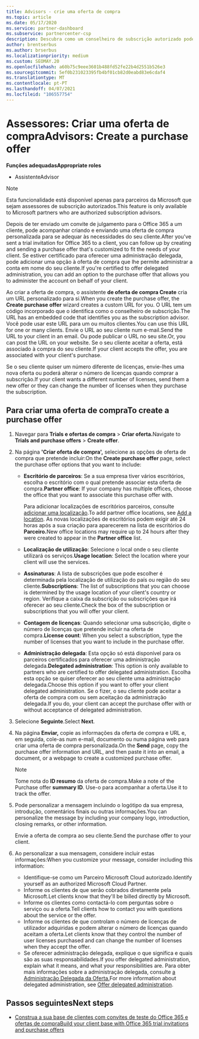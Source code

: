 ```yaml
---
title: Advisors - crie uma oferta de compra
ms.topic: article
ms.date: 05/17/2020
ms.service: partner-dashboard
ms.subservice: partnercenter-csp
description: Descubra como um conselheiro de subscrição autorizado pode usar o Partner Center para criar uma oferta de compra e URL personalizado para incluir nos convites de teste do Office 365.
author: brentserbus
ms.author: brserbus
ms.localizationpriority: medium
ms.custom: SEOMAY.20
ms.openlocfilehash: a60b75c9eee3601b488fd52fe22b4d2551b526e3
ms.sourcegitcommit: 5ef0b231023395fb4bf01cb82d0eabd83e6cdaf4
ms.translationtype: MT
ms.contentlocale: pt-PT
ms.lasthandoff: 04/07/2021
ms.locfileid: "106557754"
---
```

# <a name="advisors-create-a-purchase-offer"></a><span data-ttu-id="86c2c-103">Assessores: Criar uma oferta de compra</span><span class="sxs-lookup"><span data-stu-id="86c2c-103">Advisors: Create a purchase offer</span></span>

 
<span data-ttu-id="86c2c-104">**Funções adequadas**</span><span class="sxs-lookup"><span data-stu-id="86c2c-104">**Appropriate roles**</span></span>

- <span data-ttu-id="86c2c-105">Assistente</span><span class="sxs-lookup"><span data-stu-id="86c2c-105">Advisor</span></span>


> [!NOTE]
> <span data-ttu-id="86c2c-106">Esta funcionalidade está disponível apenas para parceiros da Microsoft que sejam assessores de subscrição autorizados.</span><span class="sxs-lookup"><span data-stu-id="86c2c-106">This feature is only available to Microsoft partners who are authorized subscription advisors.</span></span>

<span data-ttu-id="86c2c-107">Depois de ter enviado um convite de julgamento para o Office 365 a um cliente, pode acompanhar criando e enviando uma oferta de compra personalizada para se adequar às necessidades do seu cliente.</span><span class="sxs-lookup"><span data-stu-id="86c2c-107">After you've sent a trial invitation for Office 365 to a client, you can follow up by creating and sending a purchase offer that's customized to fit the needs of your client.</span></span> <span data-ttu-id="86c2c-108">Se estiver certificado para oferecer uma administração delegada, pode adicionar uma opção à oferta de compra que lhe permite administrar a conta em nome do seu cliente.</span><span class="sxs-lookup"><span data-stu-id="86c2c-108">If you're certified to offer delegated administration, you can add an option to the purchase offer that allows you to administer the account on behalf of your client.</span></span>

<span data-ttu-id="86c2c-109">Ao criar a oferta de compra, o assistente **de oferta de compra Create** cria um URL personalizado para si.</span><span class="sxs-lookup"><span data-stu-id="86c2c-109">When you create the purchase offer, the **Create purchase offer** wizard creates a custom URL for you.</span></span> <span data-ttu-id="86c2c-110">O URL tem um código incorporado que o identifica como o conselheiro de subscrição.</span><span class="sxs-lookup"><span data-stu-id="86c2c-110">The URL has an embedded code that identifies you as the subscription advisor.</span></span> <span data-ttu-id="86c2c-111">Você pode usar este URL para um ou muitos clientes.</span><span class="sxs-lookup"><span data-stu-id="86c2c-111">You can use this URL for one or many clients.</span></span> <span data-ttu-id="86c2c-112">Envie o URL ao seu cliente num e-mail.</span><span class="sxs-lookup"><span data-stu-id="86c2c-112">Send the URL to your client in an email.</span></span> <span data-ttu-id="86c2c-113">Ou pode publicar o URL no seu site.</span><span class="sxs-lookup"><span data-stu-id="86c2c-113">Or, you can post the URL on your website.</span></span> <span data-ttu-id="86c2c-114">Se o seu cliente aceitar a oferta, está associado à compra do seu cliente.</span><span class="sxs-lookup"><span data-stu-id="86c2c-114">If your client accepts the offer, you are associated with your client's purchase.</span></span>

<span data-ttu-id="86c2c-115">Se o seu cliente quiser um número diferente de licenças, envie-lhes uma nova oferta ou poderá alterar o número de licenças quando comprar a subscrição.</span><span class="sxs-lookup"><span data-stu-id="86c2c-115">If your client wants a different number of licenses, send them a new offer or they can change the number of licenses when they purchase the subscription.</span></span>

## <a name="to-create-a-purchase-offer"></a><span data-ttu-id="86c2c-116">Para criar uma oferta de compra</span><span class="sxs-lookup"><span data-stu-id="86c2c-116">To create a purchase offer</span></span>

1. <span data-ttu-id="86c2c-117">Navegar para **Trials e ofertas de compra**  >  **Criar oferta.**</span><span class="sxs-lookup"><span data-stu-id="86c2c-117">Navigate to **Trials and purchase offers** > **Create offer**.</span></span>

2. <span data-ttu-id="86c2c-118">Na página **'Criar oferta de compra',** selecione as opções de oferta de compra que pretende incluir:</span><span class="sxs-lookup"><span data-stu-id="86c2c-118">On the **Create purchase offer** page, select the purchase offer options that you want to include:</span></span>

    - <span data-ttu-id="86c2c-119">**Escritório de parceiros**: Se a sua empresa tiver vários escritórios, escolha o escritório com o qual pretende associar esta oferta de compra.</span><span class="sxs-lookup"><span data-stu-id="86c2c-119">**Partner office**: If your company has multiple offices, choose the office that you want to associate this purchase offer with.</span></span>

        <span data-ttu-id="86c2c-120">Para adicionar localizações de escritórios parceiros, consulte [adicionar uma localização](manage-locations.md).</span><span class="sxs-lookup"><span data-stu-id="86c2c-120">To add partner office locations, see [Add a location](manage-locations.md).</span></span> <span data-ttu-id="86c2c-121">As novas localizações de escritórios podem exigir até 24 horas após a sua criação para aparecerem na lista de escritórios do **Parceiro.**</span><span class="sxs-lookup"><span data-stu-id="86c2c-121">New office locations may require up to 24 hours after they were created to appear in the **Partner office** list.</span></span>

    - <span data-ttu-id="86c2c-122">**Localização de utilização**: Selecione o local onde o seu cliente utilizará os serviços.</span><span class="sxs-lookup"><span data-stu-id="86c2c-122">**Usage location**: Select the location where your client will use the services.</span></span>
    - <span data-ttu-id="86c2c-123">**Assinaturas**: A lista de subscrições que pode escolher é determinada pela localização de utilização do país ou região do seu cliente.</span><span class="sxs-lookup"><span data-stu-id="86c2c-123">**Subscriptions**: The list of subscriptions that you can choose is determined by the usage location of your client's country or region.</span></span> <span data-ttu-id="86c2c-124">Verifique a caixa da subscrição ou subscrições que irá oferecer ao seu cliente.</span><span class="sxs-lookup"><span data-stu-id="86c2c-124">Check the box of the subscription or subscriptions that you will offer your client.</span></span>
    - <span data-ttu-id="86c2c-125">**Contagem de licenças**: Quando selecionar uma subscrição, digite o número de licenças que pretende incluir na oferta de compra.</span><span class="sxs-lookup"><span data-stu-id="86c2c-125">**License count**: When you select a subscription, type the number of licenses that you want to include in the purchase offer.</span></span>
    - <span data-ttu-id="86c2c-126">**Administração delegada**: Esta opção só está disponível para os parceiros certificados para oferecer uma administração delegada.</span><span class="sxs-lookup"><span data-stu-id="86c2c-126">**Delegated administration**: This option is only available to partners who are certified to offer delegated administration.</span></span> <span data-ttu-id="86c2c-127">Escolha esta opção se quiser oferecer ao seu cliente uma administração delegada.</span><span class="sxs-lookup"><span data-stu-id="86c2c-127">Choose this option if you want to offer your client delegated administration.</span></span> <span data-ttu-id="86c2c-128">Se o fizer, o seu cliente pode aceitar a oferta de compra com ou sem aceitação da administração delegada.</span><span class="sxs-lookup"><span data-stu-id="86c2c-128">If you do, your client can accept the purchase offer with or without acceptance of delegated administration.</span></span>

3. <span data-ttu-id="86c2c-129">Selecione **Seguinte**.</span><span class="sxs-lookup"><span data-stu-id="86c2c-129">Select **Next**.</span></span>

4. <span data-ttu-id="86c2c-130">Na página **Enviar,** copie as informações da oferta de compra e URL e, em seguida, cole-as num e-mail, documento ou numa página web para criar uma oferta de compra personalizada.</span><span class="sxs-lookup"><span data-stu-id="86c2c-130">On the **Send** page, copy the purchase offer information and URL, and then paste it into an email, a document, or a webpage to create a customized purchase offer.</span></span>

    > [!NOTE]
    > <span data-ttu-id="86c2c-131">Tome nota do **ID resumo** da oferta de compra.</span><span class="sxs-lookup"><span data-stu-id="86c2c-131">Make a note of the Purchase offer **summary ID**.</span></span> <span data-ttu-id="86c2c-132">Use-o para acompanhar a oferta.</span><span class="sxs-lookup"><span data-stu-id="86c2c-132">Use it to track the offer.</span></span>

5. <span data-ttu-id="86c2c-133">Pode personalizar a mensagem incluindo o logótipo da sua empresa, introdução, comentários finais ou outras informações.</span><span class="sxs-lookup"><span data-stu-id="86c2c-133">You can personalize the message by including your company logo, introduction, closing remarks, or other information.</span></span>

    <span data-ttu-id="86c2c-134">Envie a oferta de compra ao seu cliente.</span><span class="sxs-lookup"><span data-stu-id="86c2c-134">Send the purchase offer to your client.</span></span>

6. <span data-ttu-id="86c2c-135">Ao personalizar a sua mensagem, considere incluir estas informações:</span><span class="sxs-lookup"><span data-stu-id="86c2c-135">When you customize your message, consider including this information:</span></span>

    - <span data-ttu-id="86c2c-136">Identifique-se como um Parceiro Microsoft Cloud autorizado.</span><span class="sxs-lookup"><span data-stu-id="86c2c-136">Identify yourself as an authorized Microsoft Cloud Partner.</span></span>
    - <span data-ttu-id="86c2c-137">Informe os clientes de que serão cobrados diretamente pela Microsoft.</span><span class="sxs-lookup"><span data-stu-id="86c2c-137">Let clients know that they'll be billed directly by Microsoft.</span></span>
    - <span data-ttu-id="86c2c-138">Informe os clientes como contactá-lo com perguntas sobre o serviço ou a oferta.</span><span class="sxs-lookup"><span data-stu-id="86c2c-138">Tell clients how to contact you with questions about the service or the offer.</span></span>
    - <span data-ttu-id="86c2c-139">Informe os clientes de que controlam o número de licenças de utilizador adquiridas e podem alterar o número de licenças quando aceitam a oferta.</span><span class="sxs-lookup"><span data-stu-id="86c2c-139">Let clients know that they control the number of user licenses purchased and can change the number of licenses when they accept the offer.</span></span>
    - <span data-ttu-id="86c2c-140">Se oferecer administração delegada, explique o que significa e quais são as suas responsabilidades.</span><span class="sxs-lookup"><span data-stu-id="86c2c-140">If you offer delegated administration, explain what it means, and what your responsibilities are.</span></span> <span data-ttu-id="86c2c-141">Para obter mais informações sobre a administração delegada, consulte [a Administração Delegada da Oferta.](customers-revoke-admin-privileges.md)</span><span class="sxs-lookup"><span data-stu-id="86c2c-141">For more information about delegated administration, see [Offer delegated administration](customers-revoke-admin-privileges.md).</span></span>

## <a name="next-steps"></a><span data-ttu-id="86c2c-142">Passos seguintes</span><span class="sxs-lookup"><span data-stu-id="86c2c-142">Next steps</span></span>

- [<span data-ttu-id="86c2c-143">Construa a sua base de clientes com convites de teste do Office 365 e ofertas de compra</span><span class="sxs-lookup"><span data-stu-id="86c2c-143">Build your client base with Office 365 trial invitations and purchase offers</span></span>](advisors-build-your-business.md)